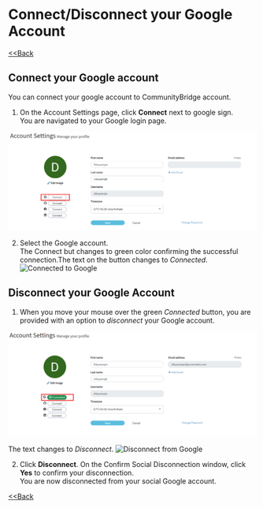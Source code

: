 # Connect/Disconnect your Google Account

​[&lt;&lt;Back](edit-your-profile.md#to-edit-profile)​

## Connect your Google account <a id="connect-your-google-account"></a>

You can connect your google account to CommunityBridge account.

1. On the Account Settings page, click **Connect** next to google sign.  
You are navigated to your Google login page.

![connect google account](../../../.gitbook/assets/connect-google-account.png)

2. Select the Google account.   
The Connect but changes to green color confirming the successful connection.The text on the button changes to _Connected_. ​![Connected to Google](https://firebasestorage.googleapis.com/v0/b/gitbook-28427.appspot.com/o/assets%2F-LuGl2w4LzPpYJ8jx5ae%2F-LuGz82LqEUywqFA_GQT%2F-LuGz9ZoO7o_Rwqzr-fp%2FGoogle_connected.png?generation=1574407296556518&alt=media)​

## Disconnect your Google Account <a id="disconnect-your-google-account"></a>

1. When you move your mouse over the green _Connected_ button, you are provided with an option to _disconnect_ your Google account.

![](../../../.gitbook/assets/disconnect-google-account.png)

The text changes to _Disconnect_. ![Disconnect from Google](https://firebasestorage.googleapis.com/v0/b/gitbook-28427.appspot.com/o/assets%2F-LuGl2w4LzPpYJ8jx5ae%2F-LuGz82LqEUywqFA_GQT%2F-LuGz9Zq4BdP0d2GdMYW%2Fdisconnect_google.png.png?generation=1574407289633641&alt=media)

2. Click **Disconnect**. On the Confirm Social Disconnection window, click **Yes** to confirm your disconnection.   
You are now disconnected from your social Google account.

​[&lt;&lt;Back](edit-your-profile.md#to-edit-profile)​

